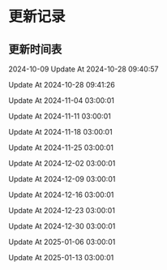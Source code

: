 # 更新记录

## 更新时间表 

2024-10-09
Update At 2024-10-28 09:40:57

Update At 2024-10-28 09:41:26

Update At 2024-11-04 03:00:01

Update At 2024-11-11 03:00:01

Update At 2024-11-18 03:00:01

Update At 2024-11-25 03:00:01

Update At 2024-12-02 03:00:01

Update At 2024-12-09 03:00:01

Update At 2024-12-16 03:00:01

Update At 2024-12-23 03:00:01

Update At 2024-12-30 03:00:01

Update At 2025-01-06 03:00:01

Update At 2025-01-13 03:00:01
